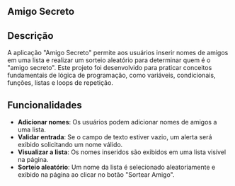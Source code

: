 ## Amigo Secreto

## Descrição
A aplicação "Amigo Secreto" permite aos usuários inserir nomes de amigos em uma lista e realizar um sorteio aleatório para determinar quem é o "amigo secreto". 
Este projeto foi desenvolvido para praticar conceitos fundamentais de lógica de programação, como variáveis, condicionais, funções, listas e loops de repetição.

## Funcionalidades
- **Adicionar nomes**: Os usuários podem adicionar nomes de amigos a uma lista.
- **Validar entrada**: Se o campo de texto estiver vazio, um alerta será exibido solicitando um nome válido.
- **Visualizar a lista**: Os nomes inseridos são exibidos em uma lista visível na página.
- **Sorteio aleatório**: Um nome da lista é selecionado aleatoriamente e exibido na página ao clicar no botão "Sortear Amigo".
